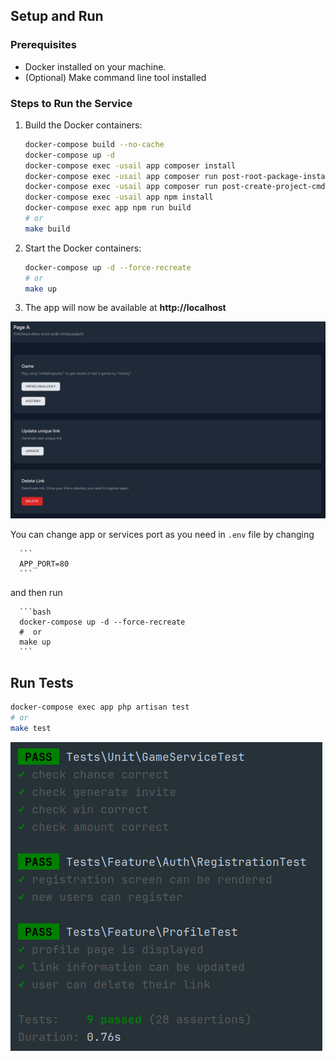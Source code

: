 ## Setup and Run

### Prerequisites
- Docker installed on your machine.
- (Optional) Make command line tool installed

### Steps to Run the Service

1. Build the Docker containers:

   ```bash
   docker-compose build --no-cache
   docker-compose up -d
   docker-compose exec -usail app composer install
   docker-compose exec -usail app composer run post-root-package-install
   docker-compose exec -usail app composer run post-create-project-cmd
   docker-compose exec -usail app npm install
   docker-compose exec app npm run build
   # or
   make build
   ```
2. Start the Docker containers:

   ```bash
   docker-compose up -d --force-recreate
   # or
   make up
   ```

3. The app will now be available at **http://localhost**
   
![img_app.png](img_app.png)

   You can change app or services port as you need in `.env` file by changing

      ```
      APP_PORT=80
      ```

   and then run

      ```bash
      docker-compose up -d --force-recreate
      #  or
      make up
      ```

## Run Tests

```bash
docker-compose exec app php artisan test
# or
make test
```
![img_test.png](img_test.png)